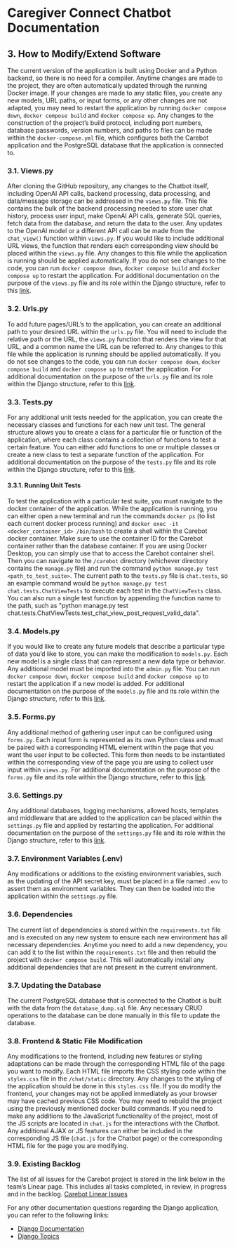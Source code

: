 # Caregiver Connect Chatbot Documentation

## 3. How to Modify/Extend Software

The current version of the application is built using Docker and a Python backend, so there is no need for a compiler.
Anytime changes are made to the project, they are often automatically updated through the running Docker image.
If your changes are made to any static files, you create any new models, URL paths, or input forms, or any other changes are not adapted, you may need to restart the application by running `docker compose down`, `docker compose build` and `docker compose up`.
Any changes to the construction of the project’s build protocol, including port numbers, database passwords, version numbers, and paths to files can be made within the `docker-compose.yml` file, which configures both the Carebot application and the PostgreSQL database that the application is connected to.

### 3.1. Views.py

After cloning the GitHub repository, any changes to the Chatbot itself, including OpenAI API calls, backend processing, data processing, and data/message storage can be addressed in the `views.py` file.
This file contains the bulk of the backend processing needed to store user chat history, process user input, make OpenAI API calls, generate SQL queries, fetch data from the database, and return the data to the user.
Any updates to the OpenAI model or a different API call can be made from the `chat_view()` function within `views.py`.
If you would like to include additional URL views, the function that renders each corresponding view should be placed within the `views.py` file.
Any changes to this file while the application is running should be applied automatically. If you do not see changes to the code, you can run `docker compose down`, `docker compose build` and `docker compose up` to restart the application.
For additional documentation on the purpose of the `views.py` file and its role within the Django structure, refer to this [link](https://docs.djangoproject.com/en/5.0/topics/http/views/).

### 3.2. Urls.py

To add future pages/URL’s to the application, you can create an additional path to your desired URL within the `urls.py` file.
You will need to include the relative path or the URL, the `views.py` function that renders the view for that URL, and a common name the URL can be referred to.
Any changes to this file while the application is running should be applied automatically.
If you do not see changes to the code, you can run `docker compose down`, `docker compose build` and `docker compose up` to restart the application.
For additional documentation on the purpose of the `urls.py` file and its role within the Django structure, refer to this [link](https://docs.djangoproject.com/en/5.0/topics/http/urls/).

### 3.3. Tests.py

For any additional unit tests needed for the application, you can create the necessary classes and functions for each new unit test.
The general structure allows you to create a class for a particular file or function of the application, where each class contains a collection of functions to test a certain feature.
You can either add functions to one or multiple classes or create a new class to test a separate function of the application.
For additional documentation on the purpose of the `tests.py` file and its role within the Django structure, refer to this [link](https://docs.djangoproject.com/en/5.0/topics/testing/).

#### 3.3.1. Running Unit Tests

To test the application with a particular test suite, you must navigate to the docker container of the application.
While the application is running, you can either open a new terminal and run the commands `docker ps` (to list each current docker process running) and `docker exec -it <docker_container_id> /bin/bash` to create a shell within the Carebot docker container.
Make sure to use the container ID for the Carebot container rather than the database container.
If you are using Docker Desktop, you can simply use that to access the Carebot container shell.
Then you can navigate to the `/carebot` directory (whichever directory contains the `manage.py` file) and run the command `python manage.py test <path_to_test_suite>`.
The current path to the `tests.py` file is `chat.tests`, so an example command would be `python manage.py test chat.tests.ChatViewTests` to execute each test in the `ChatViewTests` class.
You can also run a single test function by appending the function name to the path, such as "python manage.py test chat.tests.ChatViewTests.test_chat_view_post_request_valid_data".

### 3.4. Models.py

If you would like to create any future models that describe a particular type of data you’d like to store, you can make the modification to `models.py`.
Each new model is a single class that can represent a new data type or behavior. Any additional model must be imported into the `admin.py` file.
You can run `docker compose down`, `docker compose build` and `docker compose up` to restart the application if a new model is added.
For additional documentation on the purpose of the `models.py` file and its role within the Django structure, refer to this [link](https://docs.djangoproject.com/en/5.0/topics/db/models/).

### 3.5. Forms.py

Any additional method of gathering user input can be configured using `forms.py`.
Each input form is represented as its own Python class and must be paired with a corresponding HTML element within the page that you want the user input to be collected.
This form then needs to be instantiated within the corresponding view of the page you are using to collect user input within `views.py`.
For additional documentation on the purpose of the `forms.py` file and its role within the Django structure, refer to this [link](https://docs.djangoproject.com/en/5.0/topics/forms/).

### 3.6. Settings.py

Any additional databases, logging mechanisms, allowed hosts, templates and middleware that are added to the application can be placed within the `settings.py` file and applied by restarting the application.
For additional documentation on the purpose of the `settings.py` file and its role within the Django structure, refer to this [link](https://docs.djangoproject.com/en/5.0/topics/settings/).

### 3.7. Environment Variables (.env)

Any modifications or additions to the existing environment variables, such as the updating of the API secret key, must be placed in a file named `.env` to assert them as environment variables.
They can then be loaded into the application within the `settings.py` file.

### 3.6. Dependencies

The current list of dependencies is stored within the `requirements.txt` file and is executed on any new system to ensure each new environment has all necessary dependencies. Anytime you need to add a new dependency, you can add it to the list within the `requirements.txt` file and then rebuild the project with `docker compose build`. This will automatically install any additional dependencies that are not present in the current environment.

### 3.7. Updating the Database

The current PostgreSQL database that is connected to the Chatbot is built with the data from the `database_dump.sql` file.
Any necessary CRUD operations to the database can be done manually in this file to update the database.

### 3.8. Frontend & Static File Modification

Any modifications to the frontend, including new features or styling adaptations can be made through the corresponding HTML file of the page you want to modify.
Each HTML file imports the CSS styling code within the `styles.css` file in the `/chat/static` directory.
Any changes to the styling of the application should be done in this `styles.css` file.
If you do modify the frontend, your changes may not be applied immediately as your browser may have cached previous CSS code.
You may need to rebuild the project using the previously mentioned docker build commands.
If you need to make any additions to the JavaScript functionality of the project, most of the JS scripts are located in `chat.js` for the interactions with the Chatbot.
Any additional AJAX or JS features can either be included in the corresponding JS file (`chat.js` for the Chatbot page) or the corresponding HTML file for the page you are modifying.

### 3.9. Existing Backlog

The list of all issues for the Carebot project is stored in the link below in the team’s Linear page.
This includes all tasks completed, in review, in progress and in the backlog.
[Carebot Linear Issues](https://linear.app/carebot/team/CAR/all)

For any other documentation questions regarding the Django application, you can refer to the following links:

- [Django Documentation](https://docs.djangoproject.com/en/5.0/)
- [Django Topics](https://docs.djangoproject.com/en/5.0/topics/)
